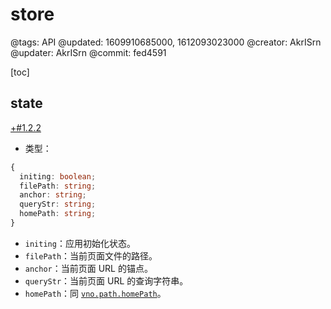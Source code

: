 # store

@tags: API
@updated: 1609910685000, 1612093023000
@creator: AkrISrn
@updater: AkrISrn
@commit: fed4591

[toc]

## state

[+#1.2.2](/snippets/version-when-last-update.md)

- 类型：

```ts
{
  initing: boolean;
  filePath: string;
  anchor: string;
  queryStr: string;
  homePath: string;
}
```

- `initing`：应用初始化状态。
- `filePath`：当前页面文件的路径。
- `anchor`：当前页面 URL 的锚点。
- `queryStr`：当前页面 URL 的查询字符串。
- `homePath`：同 [`vno.path.homePath`](/api/path.md "#h2-8")。
